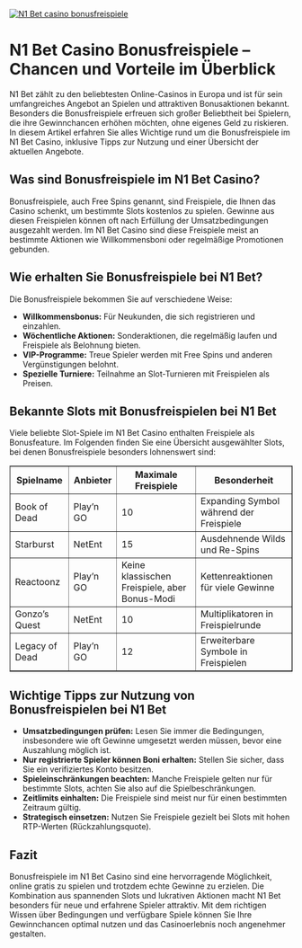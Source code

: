 [![N1 Bet casino bonusfreispiele](https://123-caf.pages.dev/gitsignup.png)](https://vrmoo.ru/Bt82HjjY)

<h1>N1 Bet Casino Bonusfreispiele – Chancen und Vorteile im Überblick</h1>  <p>N1 Bet zählt zu den beliebtesten Online-Casinos in Europa und ist für sein umfangreiches Angebot an Spielen und attraktiven Bonusaktionen bekannt. Besonders die Bonusfreispiele erfreuen sich großer Beliebtheit bei Spielern, die ihre Gewinnchancen erhöhen möchten, ohne eigenes Geld zu riskieren. In diesem Artikel erfahren Sie alles Wichtige rund um die Bonusfreispiele im N1 Bet Casino, inklusive Tipps zur Nutzung und einer Übersicht der aktuellen Angebote.</p>  <h2>Was sind Bonusfreispiele im N1 Bet Casino?</h2>  <p>Bonusfreispiele, auch Free Spins genannt, sind Freispiele, die Ihnen das Casino schenkt, um bestimmte Slots kostenlos zu spielen. Gewinne aus diesen Freispielen können oft nach Erfüllung der Umsatzbedingungen ausgezahlt werden. Im N1 Bet Casino sind diese Freispiele meist an bestimmte Aktionen wie Willkommensboni oder regelmäßige Promotionen gebunden.</p>  <h2>Wie erhalten Sie Bonusfreispiele bei N1 Bet?</h2>  <p>Die Bonusfreispiele bekommen Sie auf verschiedene Weise:</p>  <ul>   <li><strong>Willkommensbonus:</strong> Für Neukunden, die sich registrieren und einzahlen.</li>   <li><strong>Wöchentliche Aktionen:</strong> Sonderaktionen, die regelmäßig laufen und Freispiele als Belohnung bieten.</li>   <li><strong>VIP-Programme:</strong> Treue Spieler werden mit Free Spins und anderen Vergünstigungen belohnt.</li>   <li><strong>Spezielle Turniere:</strong> Teilnahme an Slot-Turnieren mit Freispielen als Preisen.</li> </ul>  <h2>Bekannte Slots mit Bonusfreispielen bei N1 Bet</h2>  <p>Viele beliebte Slot-Spiele im N1 Bet Casino enthalten Freispiele als Bonusfeature. Im Folgenden finden Sie eine Übersicht ausgewählter Slots, bei denen Bonusfreispiele besonders lohnenswert sind:</p>  <table border="1" cellpadding="8" cellspacing="0" style="border-collapse: collapse; width: 100%;">   <thead>     <tr>       <th>Spielname</th>       <th>Anbieter</th>       <th>Maximale Freispiele</th>       <th>Besonderheit</th>     </tr>   </thead>   <tbody>     <tr>       <td>Book of Dead</td>       <td>Play’n GO</td>       <td>10</td>       <td>Expanding Symbol während der Freispiele</td>     </tr>     <tr>       <td>Starburst</td>       <td>NetEnt</td>       <td>15</td>       <td>Ausdehnende Wilds und Re-Spins</td>     </tr>     <tr>       <td>Reactoonz</td>       <td>Play’n GO</td>       <td>Keine klassischen Freispiele, aber Bonus-Modi</td>       <td>Kettenreaktionen für viele Gewinne</td>     </tr>     <tr>       <td>Gonzo’s Quest</td>       <td>NetEnt</td>       <td>10</td>       <td>Multiplikatoren in Freispielrunde</td>     </tr>     <tr>       <td>Legacy of Dead</td>       <td>Play’n GO</td>       <td>12</td>       <td>Erweiterbare Symbole in Freispielen</td>     </tr>   </tbody> </table>  <h2>Wichtige Tipps zur Nutzung von Bonusfreispielen bei N1 Bet</h2>  <ul>   <li><strong>Umsatzbedingungen prüfen:</strong> Lesen Sie immer die Bedingungen, insbesondere wie oft Gewinne umgesetzt werden müssen, bevor eine Auszahlung möglich ist.</li>   <li><strong>Nur registrierte Spieler können Boni erhalten:</strong> Stellen Sie sicher, dass Sie ein verifiziertes Konto besitzen.</li>   <li><strong>Spieleinschränkungen beachten:</strong> Manche Freispiele gelten nur für bestimmte Slots, achten Sie also auf die Spielbeschränkungen.</li>   <li><strong>Zeitlimits einhalten:</strong> Die Freispiele sind meist nur für einen bestimmten Zeitraum gültig.</li>   <li><strong>Strategisch einsetzen:</strong> Nutzen Sie Freispiele gezielt bei Slots mit hohen RTP-Werten (Rückzahlungsquote).</li> </ul>  <h2>Fazit</h2>  <p>Bonusfreispiele im N1 Bet Casino sind eine hervorragende Möglichkeit, online gratis zu spielen und trotzdem echte Gewinne zu erzielen. Die Kombination aus spannenden Slots und lukrativen Aktionen macht N1 Bet besonders für neue und erfahrene Spieler attraktiv. Mit dem richtigen Wissen über Bedingungen und verfügbare Spiele können Sie Ihre Gewinnchancen optimal nutzen und das Casinoerlebnis noch angenehmer gestalten.</p>